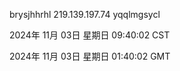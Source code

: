 brysjhhrhl 219.139.197.74 yqqlmgsycl

2024年 11月 03日 星期日 09:40:02 CST

2024年 11月 03日 星期日 01:40:02 GMT
